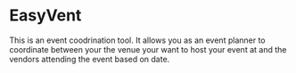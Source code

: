 # EasyVent
This is an event coodrination tool. It allows you as an event planner to coordinate between your the venue your want to host your event at and the vendors attending the event based on date.

